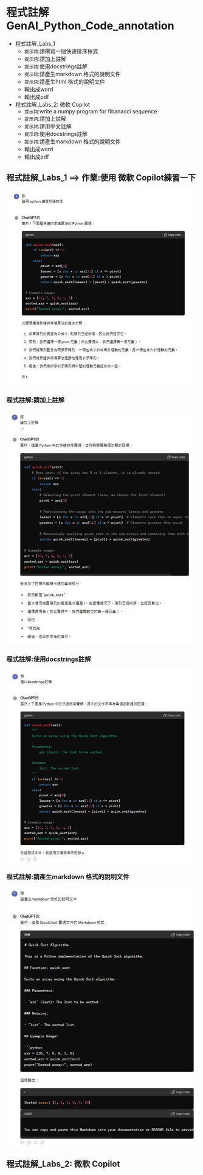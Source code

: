 # 程式註解 GenAI_Python_Code_annotation
- 程式註解_Labs_1
  - `提示詞`:請撰寫一個快速排序程式
  - `提示詞`:請加上註解
  - `提示詞`:使用docstrings註解
  - `提示詞`:請產生markdown 格式的說明文件
  - `提示詞`:請產生html 格式的說明文件
  - 輸出成word
  - 輸出成pdf
- 程式註解_Labs_2:  微軟  Copilot
  - `提示詞`:write a numpy program for fibanacci sequence
  - `提示詞`:請加上註解
  - `提示詞`:請用中文註解
  - `提示詞`:使用docstrings註解
  - `提示詞`:請產生markdown 格式的說明文件
  - 輸出成word
  - 輸出成pdf

## 程式註解_Labs_1  ==> 作業:使用 微軟  Copilot練習一下

![ChatGPT_PYTHON_QuickSort_1.JPG](../pics/ChatGPT_PYTHON_QuickSort_1.JPG)

### 程式註解:請加上註解
![ChatGPT_PYTHON_QuickSort_2.JPG](../pics/ChatGPT_PYTHON_QuickSort_2.JPG)

### 程式註解:使用docstrings註解 
![ChatGPT_PYTHON_QuickSort_3.JPG](../pics/ChatGPT_PYTHON_QuickSort_3.JPG)

### 程式註解:請產生markdown 格式的說明文件
![ChatGPT_PYTHON_QuickSort_4.JPG](../pics/ChatGPT_PYTHON_QuickSort_4.JPG)

## 程式註解_Labs_2:  微軟  Copilot
